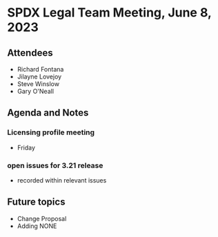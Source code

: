 # SPDX Legal Team Meeting, June 8, 2023

## Attendees

* Richard Fontana
* Jilayne Lovejoy
* Steve Winslow
* Gary O'Neall

## Agenda and Notes

### Licensing profile meeting
* Friday

### open issues for 3.21 release
* recorded within relevant issues

## Future topics

* Change Proposal
* Adding NONE
